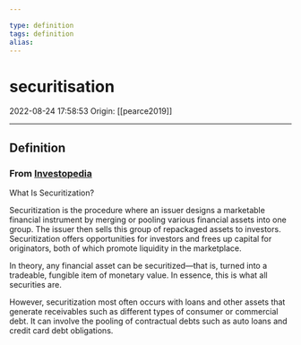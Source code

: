 ```yaml
---

type: definition
tags: definition
alias:
---
```


# securitisation

2022-08-24 17:58:53
Origin: [[pearce2019]]

---

## Definition

### From [Investopedia](https://www.investopedia.com/terms/s/securitization.asp)

What Is Securitization?

Securitization is the procedure where an issuer designs a marketable financial instrument by merging or pooling various financial assets into one group. The issuer then sells this group of repackaged assets to investors. Securitization offers opportunities for investors and frees up capital for originators, both of which promote liquidity in the marketplace.

In theory, any financial asset can be securitized—that is, turned into a tradeable, fungible item of monetary value. In essence, this is what all securities are.

However, securitization most often occurs with loans and other assets that generate receivables such as different types of consumer or commercial debt. It can involve the pooling of contractual debts such as auto loans and credit card debt obligations.
